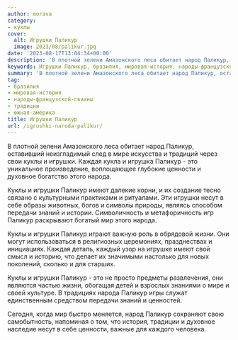 ```yaml
---
author: morava
category:
- куклы
cover:
  alt: Игрушки Паликур
  image: 2023/08/palikur.jpg
date: '2023-08-17T13:04:34+00:00'
description: 'В плотной зелени Амазонского леса обитает народ Паликур, оставивший неизгладимый след в мире искусства и традиций через свои куклы и игрушки. Каждая кукла...'
keywords: Игрушки Паликур, бразилия, мировая-история, народы-французской-гвианы, традиции, южная-америка, паликур, игрушки, куклы, народа, народ, мире, каждая, это, ценности, духовное, имеют, несут, передачи, знаний, мир
summary: 'В плотной зелени Амазонского леса обитает народ Паликур, оставивший неизгладимый след в мире искусства и традиций через свои куклы и игрушки. Каждая кукла...'
tag:
- бразилия
- мировая-история
- народы-французской-гвианы
- традиции
- южная-америка
title: Игрушки Паликур
url: /igrushki-naroda-palikur/
---
```


В плотной зелени Амазонского леса обитает народ Паликур, оставивший неизгладимый след в мире искусства и традиций через свои куклы и игрушки. Каждая кукла и игрушка Паликур \- это уникальное произведение, воплощающее глубокие ценности и духовное богатство этого народа.

Куклы и игрушки Паликур имеют далекие корни, и их создание тесно связано с культурными практиками и ритуалами. Эти игрушки несут в себе образы животных, богов и символы природы, являясь способом передачи знаний и истории. Символичность и метафоричность игр Паликур раскрывают богатый мир этого народа.

Куклы и игрушки Паликур играют важную роль в обрядовой жизни. Они могут использоваться в религиозных церемониях, празднествах и инициациях. Каждая деталь, каждый узор на игрушке имеют свой смысл и историю, что делает их значимыми настолько для новых поколений, сколько и для старших.

Куклы и игрушки Паликур \- это не просто предметы развлечения, они являются частью жизни, обогащая детей и взрослых знаниями о мире и своей культуре. В традициях народа Паликур игры служат единственным средством передачи знаний и ценностей.

Сегодня, когда мир быстро меняется, народ Паликур сохраняют свою самобытность, напоминая о том, что история, традиции и духовное наследие несут в себе ценности, важные для каждого человека.